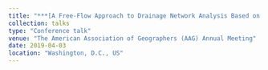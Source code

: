 ```yaml
---
title: "***[A Free-Flow Approach to Drainage Network Analysis Based on LiDAR Data](https://www.gefieo.org/events/aag-2019)***"
collection: talks
type: "Conference talk"
venue: "The American Association of Geographers (AAG) Annual Meeting"
date: 2019-04-03
location: "Washington, D.C., US"
---
```


